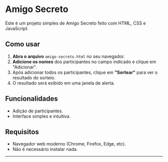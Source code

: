 
# Amigo Secreto

Este é um projeto simples de Amigo Secreto feito com HTML, CSS e JavaScript.

## Como usar

1. **Abra o arquivo** `amigo-secreto.html` no seu navegador.
2. **Adicione os nomes** dos participantes no campo indicado e clique em "Adicionar".
3. Após adicionar todos os participantes, clique em **"Sortear"** para ver o resultado do sorteio.
4. O resultado será exibido em uma janela de alerta.

## Funcionalidades

- Adição de participantes.
- Interface simples e intuitiva.

## Requisitos

- Navegador web moderno (Chrome, Firefox, Edge, etc).
- Não é necessário instalar nada.

---
